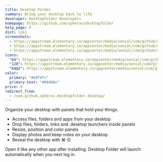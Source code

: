 ```yaml
---
title: Desktop Folder
summary: Bring your desktop back to life
developer: DesktopFolder Developers
homepage: https://github.com/spheras/desktopfolder
help_page: #
dist: loki
screenshots:
  - https://appstream.elementary.io/appcenter/media/xenial/com/github/spheras.desktopfolder.desktop/CE8234DDAC407F4CC6E0F3F60FC9FC96/screenshots/image-1_orig.png
  - https://appstream.elementary.io/appcenter/media/xenial/com/github/spheras.desktopfolder.desktop/CE8234DDAC407F4CC6E0F3F60FC9FC96/screenshots/image-2_orig.png
  - https://appstream.elementary.io/appcenter/media/xenial/com/github/spheras.desktopfolder.desktop/CE8234DDAC407F4CC6E0F3F60FC9FC96/screenshots/image-3_orig.png
icons:
  "64": https://appstream.elementary.io/appcenter/media/xenial/com/github/spheras.desktopfolder.desktop/CE8234DDAC407F4CC6E0F3F60FC9FC96/icons/64x64/com.github.spheras.desktopfolder_com.github.spheras.desktopfolder.png
  "128": https://appstream.elementary.io/appcenter/media/xenial/com/github/spheras.desktopfolder.desktop/CE8234DDAC407F4CC6E0F3F60FC9FC96/icons/128x128/com.github.spheras.desktopfolder_com.github.spheras.desktopfolder.png
  "64@2": https://appstream.elementary.io/appcenter/media/xenial/com/github/spheras.desktopfolder.desktop/CE8234DDAC407F4CC6E0F3F60FC9FC96/icons/64x64@2/com.github.spheras.desktopfolder_com.github.spheras.desktopfolder.png
color:
  primary: "#e9f4fc"
  primary-text: "#044b6c"
price: 0
redirect_from:
  - /com.github.spheras.desktopfolder.desktop/
---
```


<p>Organize your desktop with panels that hold your things.</p>
<ul>
  <li>Access files, folders and apps from your desktop</li>
  <li>Drop files, folders, links and .desktop launchers inside panels</li>
  <li>Resize, position and color panels</li>
  <li>Display photos and keep notes on your desktop</li>
  <li>Reveal the desktop with ⌘-D</li>
</ul>
<p>Open it like any other app after installing. Desktop Folder will launch automatically when you next log in.</p>